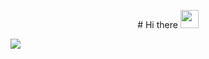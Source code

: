 <p align="center"># Hi there <img src="https://github.com/TheDudeThatCode/TheDudeThatCode/blob/master/Assets/Hi.gif" width="29px"></p>

![](https://camo.githubusercontent.com/992babdffd8c74a1502de375fbdf7e4d54773242/68747470733a2f2f6d656469612e67697068792e636f6d2f6d656469612f53576f536b4e36447854737a71494b4571762f67697068792e676966)

  
